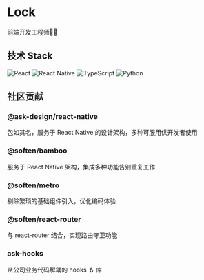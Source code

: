 # Lock

前端开发工程师🧑‍💻

## 技术 Stack
![React](https://img.shields.io/badge/React-22314E?style=flat-square&logo=react&logoColor=#37bcd5)
![React Native](https://img.shields.io/badge/ReactNative-22314E?style=flat-square&logo=react&logoColor=#37bcd5)
![TypeScript](https://img.shields.io/badge/Typescript-22314E?style=flat-square&logo=typescript&logoColor=#fff)
![Python](https://img.shields.io/badge/Python-22314E?style=flat-square&logo=python&logoColor=#fff)

## 社区贡献

### @ask-design/react-native

包如其名，服务于 React Native 的设计架构，多种可服用供开发者使用

### @soften/bamboo

服务于 React Native 架构，集成多种功能告别重复工作

### @soften/metro

剔除繁琐的基础组件引入，优化编码体验

###  @soften/react-router

与 react-router 结合，实现路由守卫功能

### ask-hooks

从公司业务代码解耦的 hooks 🪝 库








